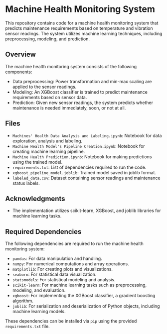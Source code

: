 # Machine Health Monitoring System

This repository contains code for a machine health monitoring system that predicts maintenance requirements based on temperature and vibration sensor readings. The system utilizes machine learning techniques, including preprocessing, modeling, and prediction.

## Overview

The machine health monitoring system consists of the following components:
- Data preprocessing: Power transformation and min-max scaling are applied to the sensor readings.
- Modeling: An XGBoost classifier is trained to predict maintenance requirements based on sensor data.
- Prediction: Given new sensor readings, the system predicts whether maintenance is needed immediately, soon, or not at all.


## Files

- `Machines' Health Data Analysis and Labeling.ipynb`: Notebook for data exploration, analysis and labeling.
- `Machine Health Model's Pipeline Creation.ipynb`: Notebook for creating machine learning pipeline.
- `Machine Health Prediction.ipynb`: Notebook for making predictions using the trained model.
- `requirements.txt`: List of dependencies required to run the code.
- `xgboost_pipeline_model.joblib`: Trained model saved in joblib format.
- `labeled_data.csv`: Dataset containing sensor readings and maintenance status labels.

## Acknowledgments

- The implementation utilizes scikit-learn, XGBoost, and joblib libraries for machine learning tasks.

## Required Dependencies

The following dependencies are required to run the machine health monitoring system:

- `pandas`: For data manipulation and handling.
- `numpy`: For numerical computations and array operations.
- `matplotlib`: For creating plots and visualizations.
- `seaborn`: For statistical data visualization.
- `statsmodels`: For statistical modeling and analysis.
- `scikit-learn`: For machine learning tasks such as preprocessing, modeling, and evaluation.
- `xgboost`: For implementing the XGBoost classifier, a gradient boosting algorithm.
- `joblib`: For serialization and deserialization of Python objects, including machine learning models.

These dependencies can be installed via `pip` using the provided `requirements.txt` file.



